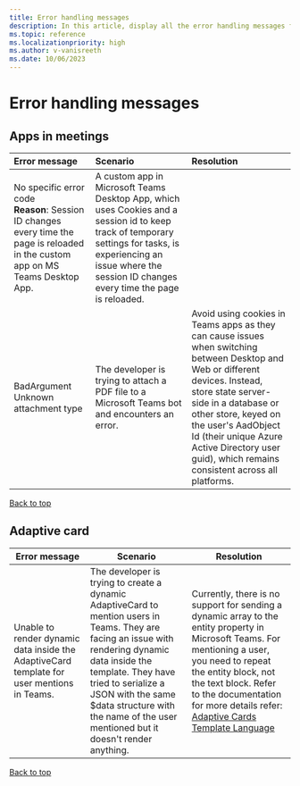 ```yaml
---
title: Error handling messages
description: In this article, display all the error handling messages for reference. 
ms.topic: reference
ms.localizationpriority: high
ms.author: v-vanisreeth
ms.date: 10/06/2023
---
```

# Error handling messages  

## Apps in meetings

|Error message                           |Scenario                                |Resolution |
|:----------------------------------------|:---------------------------------------|:---------|
|No specific error code <br>**Reason**: Session ID changes every time the page is reloaded in the custom app on MS Teams Desktop App.|A custom app in Microsoft Teams Desktop App, which uses Cookies and a session id to keep track of temporary settings for tasks, is experiencing an issue where the session ID changes every time the page is reloaded.                                        |         |
|BadArgument Unknown attachment type     |The developer is trying to attach a PDF file to a Microsoft Teams bot and encounters an error.        |Avoid using cookies in Teams apps as they can cause issues when switching between Desktop and Web or different devices. Instead, store state server-side in a database or other store, keyed on the user's AadObject Id (their unique Azure Active Directory user guid), which remains consistent across all platforms.|

[Back to top](#error-handling-messages)

## Adaptive card

|Error message                           |Scenario                               |Resolution  |
|----------------------------------------|---------------------------------------|------------|
|Unable to render dynamic data inside the AdaptiveCard template for user mentions in Teams.    | The developer is trying to create a dynamic AdaptiveCard to mention users in Teams. They are facing an issue with rendering dynamic data inside the template. They have tried to serialize a JSON with the same $data structure with the name of the user mentioned but it doesn't render anything.        |Currently, there is no support for sending a dynamic array to the entity property in Microsoft Teams. For mentioning a user, you need to repeat the entity block, not the text block. Refer to the documentation for more details refer: [Adaptive Cards Template Language](https://learn.microsoft.com/en-us/adaptive-cards/templating/language)|

[Back to top](#error-handling-messages)
